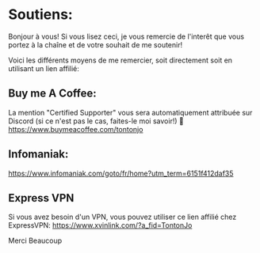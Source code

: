 # Soutiens:  

Bonjour à vous!
Si vous lisez ceci, je vous remercie de l'interêt que vous portez à la chaîne et de votre souhait de me soutenir!

Voici les différents moyens de me remercier, soit directement soit en utilisant un lien affilié:

## Buy me A Coffee:  
La mention "Certified Supporter" vous sera automatiquement attribuée sur Discord (si ce n'est pas le cas, faites-le moi savoir!) 🙂
https://www.buymeacoffee.com/tontonjo

## Infomaniak:
https://www.infomaniak.com/goto/fr/home?utm_term=6151f412daf35

## Express VPN
Si vous avez besoin d'un VPN, vous pouvez utiliser ce lien affilié chez ExpressVPN:
https://www.xvinlink.com/?a_fid=TontonJo

Merci Beaucoup
